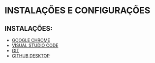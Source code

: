 # INSTALAÇÕES E CONFIGURAÇÕES
## INSTALAÇÕES:
* [GOOGLE CHROME](https://www.google.com/intl/pt-BR/chrome/?standalone=1)
* [VISUAL STUDIO CODE](https://code.visualstudio.com/)
* [GIT](https://git-scm.com/)
* [GITHUB DESKTOP](https://desktop.github.com/)

